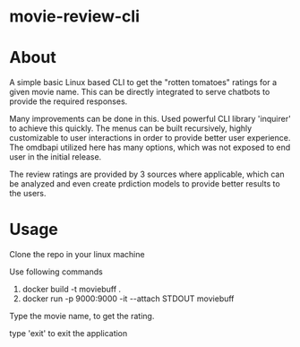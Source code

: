 # movie-review-cli

# About

A simple basic Linux based CLI to get the "rotten tomatoes" ratings for a given movie name. This can be directly integrated to serve chatbots to provide the required responses.

Many improvements can be done in this. Used powerful CLI library 'inquirer' to achieve this quickly. The menus can be built recursively, highly customizable to user interactions in order to provide better user experience. The omdbapi utilized here has many options, which was not exposed to end user in the initial release. 

The review ratings are provided by 3 sources where applicable, which can be analyzed and even create prdiction models to provide better results to the users.


# Usage 

Clone the repo in your linux machine

Use following commands
1. docker build -t moviebuff .
2. docker run -p 9000:9000 -it --attach STDOUT moviebuff 

Type the movie name, to get the rating.

type 'exit' to exit the application
